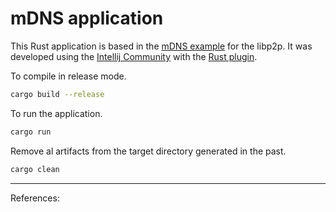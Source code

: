 # mDNS application 

This Rust application is based in the [mDNS example](https://github.com/libp2p/rust-libp2p/blob/master/examples/mdns-passive-discovery.rs) for the libp2p. It was developed using the [Intellij Community](https://www.jetbrains.com/idea/download/#section=linux) with the [Rust plugin](https://www.jetbrains.com/rust/).

To compile in release mode.

```bash
cargo build --release
```

To run the application.

```bash
cargo run
```

Remove al artifacts from the target directory generated in the past.

```bash
cargo clean
```

<hr>

References:<br>
